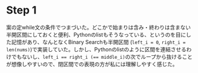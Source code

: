 # Step 1

案の定while文の条件でつまづいた。どこかで始まりは含み・終わりは含まない半開区間にしておくと便利、Pythonのlistもそうなっている、というのを目にした記憶があり、なんとなくBinary Searchも半開区間 (`left_i = 0`, `right_i = len(nums)`)で実装していた。しかし、Pythonのlistのように区間を連結させるわけでもないし、`left_i == right_i (== middle_i)`の次でループから抜けることが想像しやすいので、閉区間での表現の方が私には理解しやすく感じた。
